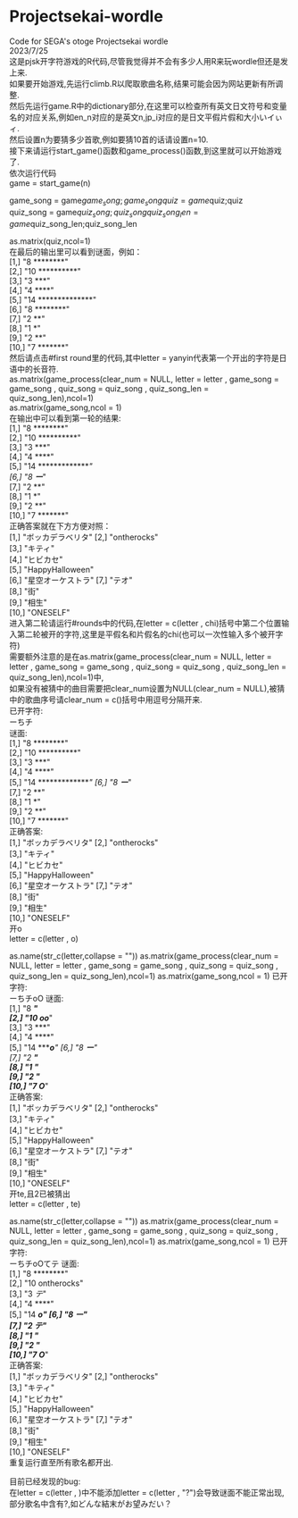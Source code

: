 # Projectsekai-wordle
Code for SEGA's otoge Projectsekai wordle  
2023/7/25  
这是pjsk开字符游戏的R代码,尽管我觉得并不会有多少人用R来玩wordle但还是发上来.  
如果要开始游戏,先运行climb.R以爬取歌曲名称,结果可能会因为网站更新有所调整.  
然后先运行game.R中的dictionary部分,在这里可以检查所有英文日文符号和变量名的对应关系,例如en_n对应的是英文n,jp_i对应的是日文平假片假和大小いイぃィ.  
然后设置n为要猜多少首歌,例如要猜10首的话请设置n=10.  
接下来请运行start_game()函数和game_process()函数,到这里就可以开始游戏了.  
依次运行代码  
game = start_game(n)  
  
game_song = game$game_song;game_song  
quiz = game$quiz;quiz  
quiz_song = game$quiz_song;quiz_song  
quiz_song_len = game$quiz_song_len;quiz_song_len  
  
as.matrix(quiz,ncol=1)  
在最后的输出里可以看到谜面，例如：  
 [1,] "8 ********"         
 [2,] "10 **********"      
 [3,] "3 ***"              
 [4,] "4 ****"             
 [5,] "14 **************"    
 [6,] "8 ********"       
 [7,] "2 **"             
 [8,] "1 *"              
 [9,] "2 **"             
[10,] "7 *******"        
然后请点击#first round里的代码,其中letter = yanyin代表第一个开出的字符是日语中的长音符.  
as.matrix(game_process(clear_num = NULL, letter = letter , game_song = game_song , quiz_song = quiz_song , quiz_song_len = quiz_song_len),ncol=1)  
as.matrix(game_song,ncol = 1)  
在输出中可以看到第一轮的结果:  
 [1,] "8 ********"       
 [2,] "10 **********"    
 [3,] "3 ***"            
 [4,] "4 ****"           
 [5,] "14 **************"  
 [6,] "8 ***ー****"      
 [7,] "2 **"             
 [8,] "1 *"              
 [9,] "2 **"             
[10,] "7 *******"        
正确答案就在下方方便对照：  
 [1,] "ボッカデラベリタ"
 [2,] "ontherocks"      
 [3,] "キティ"          
 [4,] "ヒビカセ"        
 [5,] "HappyHalloween"  
 [6,] "星空オーケストラ"
 [7,] "テオ"            
 [8,] "街"              
 [9,] "相生"            
[10,] "ONESELF"       
进入第二轮请运行#rounds中的代码,在letter = c(letter , chi)括号中第二个位置输入第二轮被开的字符,这里是平假名和片假名的chi(也可以一次性输入多个被开字符)  
需要额外注意的是在as.matrix(game_process(clear_num = NULL, letter = letter , game_song = game_song , quiz_song = quiz_song , quiz_song_len = quiz_song_len),ncol=1)中,  
如果没有被猜中的曲目需要把clear_num设置为NULL(clear_num = NULL),被猜中的歌曲序号请clear_num = c()括号中用逗号分隔开来.  
已开字符:  
ーちチ  
谜面:  
 [1,] "8 ********"       
 [2,] "10 **********"    
 [3,] "3 ***"            
 [4,] "4 ****"           
 [5,] "14 **************"
 [6,] "8 ***ー****"      
 [7,] "2 **"             
 [8,] "1 *"              
 [9,] "2 **"             
[10,] "7 *******"         
正确答案:  
 [1,] "ボッカデラベリタ"
 [2,] "ontherocks"      
 [3,] "キティ"          
 [4,] "ヒビカセ"        
 [5,] "HappyHalloween"  
 [6,] "星空オーケストラ"
 [7,] "テオ"            
 [8,] "街"              
 [9,] "相生"            
[10,] "ONESELF"       
开o  
letter = c(letter , o)

as.name(str_c(letter,collapse = ""))
as.matrix(game_process(clear_num = NULL, letter = letter , game_song = game_song , quiz_song = quiz_song , quiz_song_len = quiz_song_len),ncol=1)
as.matrix(game_song,ncol = 1)
已开字符:  
ーちチoO
谜面:  
 [1,] "8 ********"       
 [2,] "10 o*****o***"    
 [3,] "3 ***"            
 [4,] "4 ****"           
 [5,] "14 *********o****"
 [6,] "8 ***ー****"      
 [7,] "2 **"             
 [8,] "1 *"              
 [9,] "2 **"             
[10,] "7 O******"     
正确答案:  
 [1,] "ボッカデラベリタ"
 [2,] "ontherocks"      
 [3,] "キティ"          
 [4,] "ヒビカセ"        
 [5,] "HappyHalloween"  
 [6,] "星空オーケストラ"
 [7,] "テオ"            
 [8,] "街"              
 [9,] "相生"            
[10,] "ONESELF"      
开te,且2已被猜出  
letter = c(letter , te)

as.name(str_c(letter,collapse = ""))
as.matrix(game_process(clear_num = NULL, letter = letter , game_song = game_song , quiz_song = quiz_song , quiz_song_len = quiz_song_len),ncol=1)
as.matrix(game_song,ncol = 1)
已开字符:  
ーちチoOてテ
谜面:  
 [1,] "8 ********"       
 [2,] "10 ontherocks"    
 [3,] "3 *テ*"           
 [4,] "4 ****"           
 [5,] "14 *********o****"
 [6,] "8 ***ー****"      
 [7,] "2 テ*"            
 [8,] "1 *"              
 [9,] "2 **"             
[10,] "7 O******"    
正确答案:  
 [1,] "ボッカデラベリタ"
 [2,] "ontherocks"      
 [3,] "キティ"          
 [4,] "ヒビカセ"        
 [5,] "HappyHalloween"  
 [6,] "星空オーケストラ"
 [7,] "テオ"            
 [8,] "街"              
 [9,] "相生"            
[10,] "ONESELF"       
重复运行直至所有歌名都开出.  
  
  
目前已经发现的bug:  
在letter = c(letter , )中不能添加letter = c(letter , "?")会导致谜面不能正常出现,部分歌名中含有?,如どんな結末がお望みだい？  
